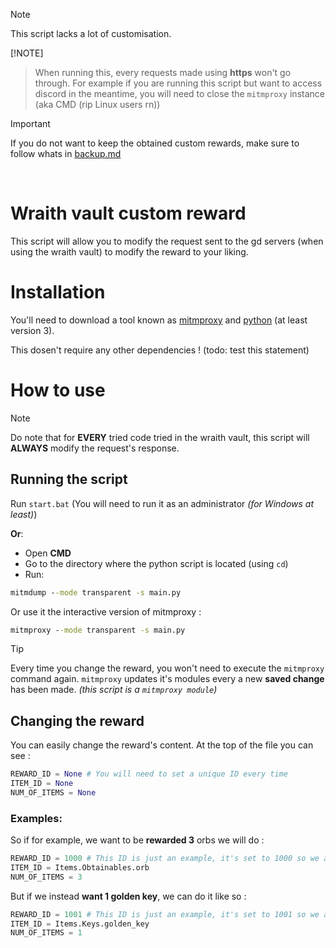 > [!NOTE]  
> This script lacks a lot of customisation.

 [!NOTE]  
> When running this, every requests made using **https** won't go through. For example if you are running this script but want to access discord in the meantime, you will need to close the `mitmproxy` instance (aka CMD (rip Linux users rn))

> [!IMPORTANT]
> If you do not want to keep the obtained custom rewards, make sure to follow whats in [backup.md](./backup.md)

<br>

# Wraith vault custom reward

This script will allow you to modify the request sent to the gd servers (when using the wraith vault) to modify the reward to your liking.

# Installation

You'll need to download a tool known as [mitmproxy](https://mitmproxy.org/) and [python](https://www.python.org/) (at least version 3).

This dosen't require any other dependencies ! (todo: test this statement)

# How to use

> [!NOTE]  
> Do note that for **EVERY** tried code tried in the wraith vault, this script will **ALWAYS** modify the request's response.

## Running the script

Run `start.bat` (You will need to run it as an administrator *(for Windows at least)*)

**Or**:
- Open **CMD**
- Go to the directory where the python script is located (using `cd`)
- Run:

[comment]: <> (Using `python` syntaxing because uhhh colors)
```cmd
mitmdump --mode transparent -s main.py
```

Or use it the interactive version of mitmproxy :

```cmd
mitmproxy --mode transparent -s main.py
```

> [!TIP]
> Every time you change the reward, you won't need to execute the `mitmproxy` command again. `mitmproxy` updates it's modules every a new **saved change** has been made.
> *(this script is a `mitmproxy module`)*

## Changing the reward

You can easily change the reward's content. At the top of the file you can see :

```py
REWARD_ID = None # You will need to set a unique ID every time
ITEM_ID = None
NUM_OF_ITEMS = None
```

### Examples:

So if for example, we want to be **rewarded 3** orbs we will do :

```py
REWARD_ID = 1000 # This ID is just an example, it's set to 1000 so we are sure it won't ever conflict with the 'official' rewards
ITEM_ID = Items.Obtainables.orb
NUM_OF_ITEMS = 3
```

But if we instead **want 1 golden key**, we can do it like so :

```py
REWARD_ID = 1001 # This ID is just an example, it's set to 1001 so we are sure it won't ever conflict with the 'official' rewards
ITEM_ID = Items.Keys.golden_key
NUM_OF_ITEMS = 1
```
